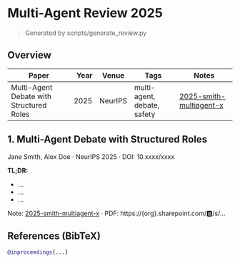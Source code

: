 # Multi-Agent Review 2025

> Generated by scripts/generate_review.py

## Overview
| Paper | Year | Venue | Tags | Notes |
|---|---:|---|---|---|
| Multi-Agent Debate with Structured Roles | 2025 | NeurIPS | multi-agent, debate, safety | [2025-smith-multiagent-x](notes/2025-smith-multiagent-x.md) |

## 1. Multi-Agent Debate with Structured Roles
Jane Smith, Alex Doe · NeurIPS 2025 · DOI: 10.xxxx/xxxx

**TL;DR:**
- …
- …
- …

Note: [2025-smith-multiagent-x](notes/2025-smith-multiagent-x.md) · PDF: https://{org}.sharepoint.com/:b:/s/...

## References (BibTeX)
```bibtex
@inproceedings{...}

```

